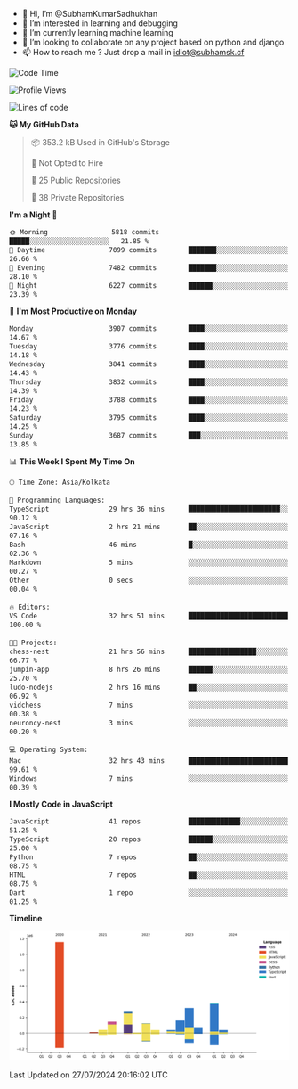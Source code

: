 - 👋 Hi, I’m @SubhamKumarSadhukhan
- 👀 I’m interested in learning and debugging
- 🌱 I’m currently learning machine learning
- 💞️ I’m looking to collaborate on any project based on python and django
- 📫 How to reach me ?
      Just drop a mail in idiot@subhamsk.cf

<!---
SubhamKumarSadhukhan/SubhamKumarSadhukhan is a ✨ special ✨ repository because its `README.md` (this file) appears on your GitHub profile.
You can click the Preview link to take a look at your changes.
--->


<!--START_SECTION:waka-->
![Code Time](http://img.shields.io/badge/Code%20Time-2%2C354%20hrs%2016%20mins-blue)

![Profile Views](http://img.shields.io/badge/Profile%20Views-1-blue)

![Lines of code](https://img.shields.io/badge/From%20Hello%20World%20I%27ve%20Written-2.8%20million%20lines%20of%20code-blue)

**🐱 My GitHub Data** 

> 📦 353.2 kB Used in GitHub's Storage 
 > 
> 🚫 Not Opted to Hire
 > 
> 📜 25 Public Repositories 
 > 
> 🔑 38 Private Repositories 
 > 
**I'm a Night 🦉** 

```text
🌞 Morning                5818 commits        █████░░░░░░░░░░░░░░░░░░░░   21.85 % 
🌆 Daytime                7099 commits        ███████░░░░░░░░░░░░░░░░░░   26.66 % 
🌃 Evening                7482 commits        ███████░░░░░░░░░░░░░░░░░░   28.10 % 
🌙 Night                  6227 commits        ██████░░░░░░░░░░░░░░░░░░░   23.39 % 
```
📅 **I'm Most Productive on Monday** 

```text
Monday                   3907 commits        ████░░░░░░░░░░░░░░░░░░░░░   14.67 % 
Tuesday                  3776 commits        ████░░░░░░░░░░░░░░░░░░░░░   14.18 % 
Wednesday                3841 commits        ████░░░░░░░░░░░░░░░░░░░░░   14.43 % 
Thursday                 3832 commits        ████░░░░░░░░░░░░░░░░░░░░░   14.39 % 
Friday                   3788 commits        ████░░░░░░░░░░░░░░░░░░░░░   14.23 % 
Saturday                 3795 commits        ████░░░░░░░░░░░░░░░░░░░░░   14.25 % 
Sunday                   3687 commits        ███░░░░░░░░░░░░░░░░░░░░░░   13.85 % 
```


📊 **This Week I Spent My Time On** 

```text
🕑︎ Time Zone: Asia/Kolkata

💬 Programming Languages: 
TypeScript               29 hrs 36 mins      ███████████████████████░░   90.12 % 
JavaScript               2 hrs 21 mins       ██░░░░░░░░░░░░░░░░░░░░░░░   07.16 % 
Bash                     46 mins             █░░░░░░░░░░░░░░░░░░░░░░░░   02.36 % 
Markdown                 5 mins              ░░░░░░░░░░░░░░░░░░░░░░░░░   00.27 % 
Other                    0 secs              ░░░░░░░░░░░░░░░░░░░░░░░░░   00.04 % 

🔥 Editors: 
VS Code                  32 hrs 51 mins      █████████████████████████   100.00 % 

🐱‍💻 Projects: 
chess-nest               21 hrs 56 mins      █████████████████░░░░░░░░   66.77 % 
jumpin-app               8 hrs 26 mins       ██████░░░░░░░░░░░░░░░░░░░   25.70 % 
ludo-nodejs              2 hrs 16 mins       ██░░░░░░░░░░░░░░░░░░░░░░░   06.92 % 
vidchess                 7 mins              ░░░░░░░░░░░░░░░░░░░░░░░░░   00.38 % 
neuroncy-nest            3 mins              ░░░░░░░░░░░░░░░░░░░░░░░░░   00.20 % 

💻 Operating System: 
Mac                      32 hrs 43 mins      █████████████████████████   99.61 % 
Windows                  7 mins              ░░░░░░░░░░░░░░░░░░░░░░░░░   00.39 % 
```

**I Mostly Code in JavaScript** 

```text
JavaScript               41 repos            █████████████░░░░░░░░░░░░   51.25 % 
TypeScript               20 repos            ██████░░░░░░░░░░░░░░░░░░░   25.00 % 
Python                   7 repos             ██░░░░░░░░░░░░░░░░░░░░░░░   08.75 % 
HTML                     7 repos             ██░░░░░░░░░░░░░░░░░░░░░░░   08.75 % 
Dart                     1 repo              ░░░░░░░░░░░░░░░░░░░░░░░░░   01.25 % 
```



**Timeline**

![Lines of Code chart](https://raw.githubusercontent.com/SubhamKumarSadhukhan/SubhamKumarSadhukhan/main/assets/bar_graph.png)


 Last Updated on 27/07/2024 20:16:02 UTC
<!--END_SECTION:waka-->
